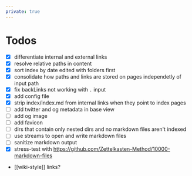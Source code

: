 ```yaml
---
private: true
---
```


# Todos

- [x] differentiate internal and external links
- [x] resolve relative paths in content
- [x] sort index by date edited with folders first
- [x] consolidate how paths and links are stored on pages independetly of input
      path
- [x] fix backLinks not working with `.` input
- [x] add config file
- [x] strip index/index.md from internal links when they point to index pages
- [ ] add twitter and og metadata in base view
- [ ] add og image
- [ ] add favicon
- [ ] dirs that contain only nested dirs and no markdown files aren't indexed
- [ ] use streams to open and write markdown files
- [ ] sanitize markdown output
- [x] stress-test with
      https://github.com/Zettelkasten-Method/10000-markdown-files
- [[wiki-style]] links?
